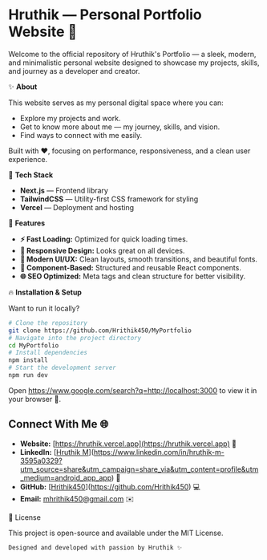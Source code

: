 # Hruthik — Personal Portfolio Website 🌟

Welcome to the official repository of Hruthik's Portfolio — a sleek, modern, and minimalistic personal website designed to showcase my projects, skills, and journey as a developer and creator.

✨ **About**

This website serves as my personal digital space where you can:

- Explore my projects and work.
- Get to know more about me — my journey, skills, and vision.
- Find ways to connect with me easily.

Built with ❤️, focusing on performance, responsiveness, and a clean user experience.

🚀 **Tech Stack**

- **Next.js** — Frontend library
- **TailwindCSS** — Utility-first CSS framework for styling
- **Vercel** — Deployment and hosting

📸 **Features**

- **⚡ Fast Loading:** Optimized for quick loading times.
- **📱 Responsive Design:** Looks great on all devices.
- **🎨 Modern UI/UX:** Clean layouts, smooth transitions, and beautiful fonts.
- **🧩 Component-Based:** Structured and reusable React components.
- **🌐 SEO Optimized:** Meta tags and clean structure for better visibility.

🔥 **Installation & Setup**

Want to run it locally?

```bash
# Clone the repository
git clone https://github.com/Hrithik450/MyPortfolio
# Navigate into the project directory
cd MyPortfolio
# Install dependencies
npm install
# Start the development server
npm run dev
```

Open https://www.google.com/search?q=http://localhost:3000 to view it in your browser 🚀.

## Connect With Me 🌐

- **Website:** [https://hruthik.vercel.app](https://hruthik.vercel.app) 🔗
- **LinkedIn:** [[Hruthik M](https://www.linkedin.com/in/hruthik-m-3595a0329?utm_source=share&utm_campaign=share_via&utm_content=profile&utm_medium=android_app_app)](https://www.linkedin.com/in/hruthik-m-3595a0329?utm_source=share&utm_campaign=share_via&utm_content=profile&utm_medium=android_app_app) 💼
- **GitHub:** [[Hrithik450](https://github.com/Hrithik450)](https://github.com/Hrithik450) 💻
- **Email:** [mhrithik450@gmail.com](https://mail.google.com/mail/?view=cm&to=mhrithik450@gmail.com) ✉️

📄 License

This project is open-source and available under the MIT License.

```
Designed and developed with passion by Hruthik ✨
```
